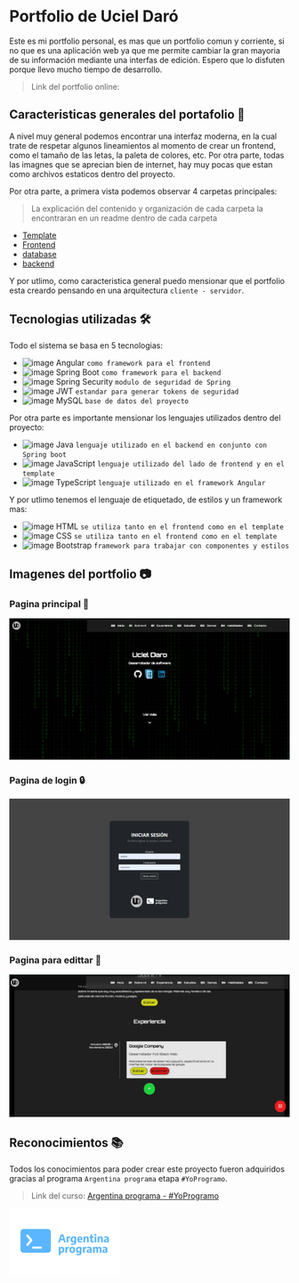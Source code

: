 # Portfolio de Uciel Daró

Este es mi portfolio personal, es mas que un portfolio comun y corriente, si no que es una aplicación web ya que me permite cambiar la gran mayoria de su información mediante una interfas de edición. Espero que lo disfuten porque llevo mucho tiempo de desarrollo.

> Link del portfolio online: 

## Caracteristicas generales del portafolio 🧐
A nivel muy general podemos encontrar una interfaz moderna, en la cual trate de respetar algunos lineamientos al momento de crear un frontend, como el tamaño de las letas, la paleta de colores, etc. Por otra parte, todas las imagnes que se aprecian bien de internet, hay muy pocas que estan como archivos estaticos dentro del proyecto.

Por otra parte, a primera vista podemos observar 4 carpetas principales:
> La explicación del contenido y organización de cada carpeta la encontraran en un readme dentro de cada carpeta
  - [Template](https://github.com/Uciel89/Portfolio/tree/main/template)
  - [Frontend](https://github.com/Uciel89/Portfolio/tree/main/frontend)
  - [database](https://github.com/Uciel89/Portfolio/tree/main/database)
  - [backend](https://github.com/Uciel89/Portfolio/tree/main/backend)

Y por utlimo, como caracteristica general puedo mensionar que el portfolio esta creardo pensando en una arquitectura `cliente - servidor`.

## Tecnologias utilizadas 🛠
Todo el sistema se basa en 5 tecnologias:

 - ![image](https://img.icons8.com/color/25/undefined/angularjs.png) Angular `como framework para el frontend` 
 - ![image](https://img.icons8.com/color/25/undefined/spring-logo.png) Spring Boot `como framework para el backend`
 - ![image](https://img.icons8.com/fluency/25/undefined/security-shield-green.png) Spring Security `modulo de seguridad de Spring`
 - ![image](https://img.icons8.com/color/25/undefined/java-web-token.png) JWT `estandar para generar tokens de seguridad`
 - ![image](https://img.icons8.com/color/25/undefined/mysql-logo.png) MySQL `base de datos del proyecto`

Por otra parte es importante mensionar los lenguajes utilizados dentro del proyecto:

  - ![image](https://img.icons8.com/color/25/undefined/java-coffee-cup-logo--v1.png) Java `lenguaje utilizado en el backend en conjunto con Spring boot`
  - ![image](https://img.icons8.com/color/25/undefined/javascript--v1.png) JavaScript `lenguaje utilizado del lado de frontend y en el template`
  - ![image](https://img.icons8.com/color/25/undefined/typescript.png) TypeScript `lenguaje utilizado en el framework Angular`

Y por utlimo tenemos el lenguaje de etiquetado, de estilos y un framework mas: 
  - ![image](https://img.icons8.com/color/25/undefined/html-5--v1.png) HTML `se utiliza tanto en el frontend como en el template`
  - ![image](https://img.icons8.com/color/25/undefined/css3.png) CSS `se utiliza tanto en el frontend como en el template`
  - ![image](https://img.icons8.com/color/25/undefined/bootstrap.png) Bootstrap `framework para trabajar con componentes y estilos`

## Imagenes del portfolio 📷

### Pagina principal 📄
![image](https://github.com/Uciel89/Portfolio/blob/main/images/Portfolio_1.png)

### Pagina de login 🔒
![image](https://github.com/Uciel89/Portfolio/blob/main/images/Login.png)

### Pagina para edittar 🔧
![image](https://github.com/Uciel89/Portfolio/blob/main/images/mode_edit.png)

## Reconocimientos 📚
Todos los conocimientos para poder crear este proyecto fueron adquiridos gracias al programa `Argentina programa` etapa `#YoProgramo`.
> Link del curso: [Argentina programa - #YoProgramo](https://www.argentina.gob.ar/produccion/transformacion-digital-y-economia-del-conocimiento/argentina-programa)

![image](https://github.com/Uciel89/Portfolio/blob/main/images/Ap_log.png)


